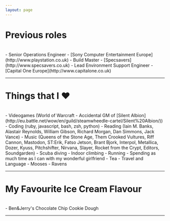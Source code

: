 ```yaml
---
layout: page
---
```



<h1>Previous roles</h1>
<br>
- Senior Operations Engineer - [Sony Computer Entertainment Europe](http://www.playstation.co.uk)
- Build Master - [Specsavers](http://www.specsavers.co.uk)
- Lead Environment Support Engineer - [Capital One Europe](http://www.capitalone.co.uk)
<br>
<hr>

<h1>Things that I ❤</h1>
<br>
- Videogames (World of Warcraft - Accidental GM of [Silent Albion](http://eu.battle.net/wow/en/guild/steamwheedle-cartel/Silent%20Albion/))
- Coding (ruby, javascript, bash, zsh, python)
- Reading (Iain M. Banks, Alastair Reynolds, William Gibson, Richard Morgan, Dan Simmons, Jack Vance)
- Music (Queens of the Stone Age, Them Crooked Vultures, Riff Cannon, Mastodon, ST:Erik, Fatso Jetson, Brant Bjork, Interpol, Metallica, Dozer, Kyuss, Pitchshifter, Nirvana, Slayer, Rocket from the Crypt, Editors, Soundgarden)
- Scuba diving
- Indoor climbing
- Running
- Spending as much time as I can with my wonderful girlfriend
- Tea
- Travel and Language
- Mooses
- Ravens
<br>
<hr>

<h1>My Favourite Ice Cream Flavour</h1>
<br>
- Ben&Jerry's Chocolate Chip Cookie Dough
<hr>

